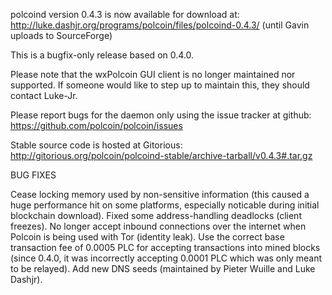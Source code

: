 polcoind version 0.4.3 is now available for download at:
http://luke.dashjr.org/programs/polcoin/files/polcoind-0.4.3/ (until Gavin uploads to SourceForge)

This is a bugfix-only release based on 0.4.0.

Please note that the wxPolcoin GUI client is no longer maintained nor supported. If someone would like to step up to maintain this, they should contact Luke-Jr.

Please report bugs for the daemon only using the issue tracker at github:
https://github.com/polcoin/polcoin/issues

Stable source code is hosted at Gitorious:
http://gitorious.org/polcoin/polcoind-stable/archive-tarball/v0.4.3#.tar.gz

BUG FIXES

Cease locking memory used by non-sensitive information (this caused a huge performance hit on some platforms, especially noticable during initial blockchain download).
Fixed some address-handling deadlocks (client freezes).
No longer accept inbound connections over the internet when Polcoin is being used with Tor (identity leak).
Use the correct base transaction fee of 0.0005 PLC for accepting transactions into mined blocks (since 0.4.0, it was incorrectly accepting 0.0001 PLC which was only meant to be relayed).
Add new DNS seeds (maintained by Pieter Wuille and Luke Dashjr).

